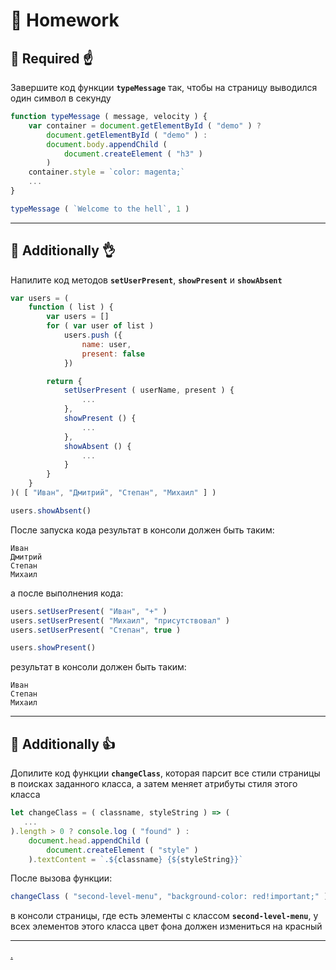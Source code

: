 # :briefcase: Homework

## :briefcase: Required :point_up:

Завершите код функции **`typeMessage`** так, чтобы на страницу выводился один символ в секунду

```javascript
function typeMessage ( message, velocity ) {
    var container = document.getElementById ( "demo" ) ?
        document.getElementById ( "demo" ) :
        document.body.appendChild (
            document.createElement ( "h3" )
        )
    container.style = `color: magenta;`
    ...
}

typeMessage ( `Welcome to the hell`, 1 )
```

______________________________________________________________________________________

## :briefcase: Additionally :ok_hand:

Напилите код методов **`setUserPresent`**, **`showPresent`** и **`showAbsent`**

```javascript
var users = (
    function ( list ) {
        var users = []
        for ( var user of list )
            users.push ({
                name: user,
                present: false
            })

        return {
            setUserPresent ( userName, present ) {
                ...
            },
            showPresent () {
                ...
            },
            showAbsent () {
                ...
            }
        }
    }
)( [ "Иван", "Дмитрий", "Степан", "Михаил" ] )

users.showAbsent()
```

После запуска кода результат в консоли должен быть таким:

```
Иван
Дмитрий
Степан
Михаил
```

а после выполнения кода:

```javascript
users.setUserPresent( "Иван", "+" )
users.setUserPresent( "Михаил", "присутствовал" )
users.setUserPresent( "Степан", true )

users.showPresent()
```

результат в консоли должен быть таким:

```
Иван
Степан
Михаил
```

______________________________________________________________________________________

## :briefcase: Additionally :thumbsup:

Допилите код функции **`changeClass`**, которая парсит все стили страницы в поисках заданного класса, а затем меняет атрибуты стиля этого класса

```javascript
let changeClass = ( classname, styleString ) => ( 
   ...
).length > 0 ? console.log ( "found" ) : 
    document.head.appendChild (
        document.createElement ( "style" )
    ).textContent = `.${classname} {${styleString}}`
```

После вызова функции:

```javascript
changeClass ( "second-level-menu", "background-color: red!important;" )
```

в консоли страницы, где есть элементы с классом **`second-level-menu`**, у всех элементов этого класса цвет фона должен измениться на красный

________________________________________________________________
[.](hw-09-answer)